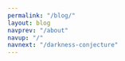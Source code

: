 ```yaml
---
permalink: "/blog/"
layout: blog
navprev: "/about"
navup: "/"
navnext: "/darkness-conjecture"
---
```


